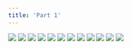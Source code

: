 ```yaml
---
title: 'Part 1'
---
```


![](shell1.jpg)
![](shell2.jpg)
![](shell3.jpg)
![](shell4.jpg)
![](shell5.jpg)
![](shell6.jpg)
![](shell7.jpg)
![](shell8.jpg)
![](shell9.jpg)
![](shell10.jpg)
![](shell11.jpg)
![](shell12.jpg)